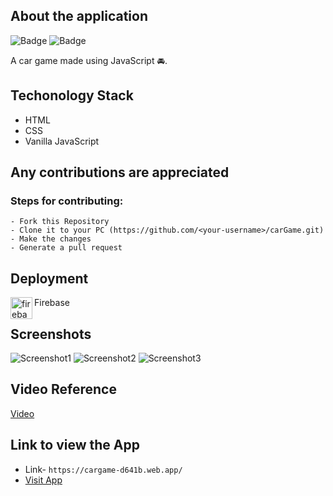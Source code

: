 ## About the application

![Badge](https://img.shields.io/badge/car--game-application-brightgreen)
![Badge](https://img.shields.io/badge/open--source-%E2%9D%A4-red)

A car game made using JavaScript 🚘.

## Techonology Stack

 - HTML
 - CSS
 - Vanilla JavaScript

## Any contributions are appreciated 

### Steps for contributing:
```
- Fork this Repository
- Clone it to your PC (https://github.com/<your-username>/carGame.git)
- Make the changes
- Generate a pull request
```
## Deployment
  <img align="left" alt="firebase" width="35px" src="https://www.vectorlogo.zone/logos/firebase/firebase-icon.svg" />
  Firebase<br>
  
## Screenshots
![Screenshot1](https://user-images.githubusercontent.com/80754608/123922431-a66e2680-d9a5-11eb-8b6c-d0ec4175e62b.png)
![Screenshot2](https://user-images.githubusercontent.com/80754608/123922434-a79f5380-d9a5-11eb-96b1-41a56a43ffd4.png)
![Screenshot3](https://user-images.githubusercontent.com/80754608/123922439-a837ea00-d9a5-11eb-926c-15c4eeeaeafa.png)

## Video Reference
[Video](https://user-images.githubusercontent.com/80754608/123690968-ac171f80-d872-11eb-913a-bb7273f0b400.mp4)

## Link to view the App
 - Link- `https://cargame-d641b.web.app/`
 - [Visit App](https://cargame-d641b.web.app/)

